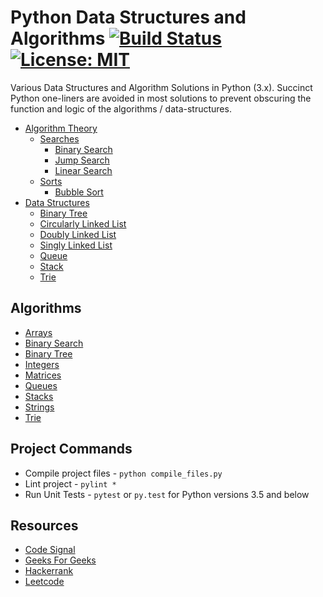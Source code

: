 # Python Data Structures and Algorithms [![Build Status](https://travis-ci.org/ahcode0919/python-ds-algorithms.svg?branch=master)](https://travis-ci.org/ahcode0919/python-ds-algorithms) [![License: MIT](https://img.shields.io/badge/License-MIT-yellow.svg)](https://opensource.org/licenses/MIT)

Various Data Structures and Algorithm Solutions in Python (3.x). Succinct Python one-liners are avoided in most solutions
to prevent obscuring the function and logic of the algorithms / data-structures.  

* [Algorithm Theory](algorithm_theory/README.md)
    * [Searches](algorithm_theory/README.md#searches)
        * [Binary Search](algorithm_theory/README.md#binary-search)
        * [Jump Search](algorithm_theory/README.md#jump-search)
        * [Linear Search](algorithm_theory/README.md#linear-search)
    * [Sorts](algorithm_theory/README.md#sorts)
        * [Bubble Sort](algorithm_theory/README.md#bubble-sort)
* [Data Structures](data_structures/README.md)
    * [Binary Tree](data_structures/README.md#binary-tree)
    * [Circularly Linked List](data_structures/README.md#circularly-linked-list)
    * [Doubly Linked List](data_structures/README.md#doubly-linked-list)
    * [Singly Linked List](data_structures/README.md#singly-linked-list)
    * [Queue](data_structures/README.md#queue)
    * [Stack](data_structures/README.md#stack)
    * [Trie](data_structures/README.md#trie)
    
## Algorithms

* [Arrays](arrays/README.md)
* [Binary Search](binary_search/README.md)
* [Binary Tree](binary_tree/README.md)
* [Integers](integers/README.md)
* [Matrices](multi_dimensional_arrays/README.md)
* [Queues](queues/README.md)
* [Stacks](stacks/README.md)
* [Strings](strings/README.md)
* [Trie](trie/README.md)

## Project Commands

* Compile project files - `python compile_files.py`
* Lint project - `pylint *`
* Run Unit Tests - `pytest` or `py.test` for Python versions 3.5 and below

## Resources

* [Code Signal](https://codesignal.com)
* [Geeks For Geeks](https://www.geeksforgeeks.org/)
* [Hackerrank](https://www.hackerrank.com/)
* [Leetcode](https://www.leetcode.com)
